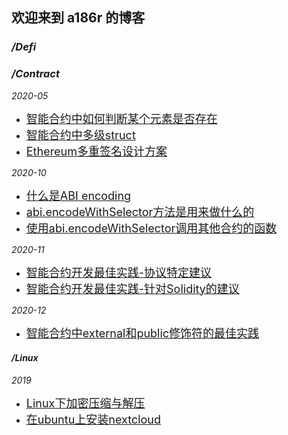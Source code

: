 ## 欢迎来到 a186r 的博客

### ***/Defi*** ###

### ***/Contract*** ###

*2020-05* 

- [<font size=4>智能合约中如何判断某个元素是否存在</font>](https://github.com/a186r/a186r.github.io/blob/master/contract/array-contains-element.md)
- [<font size=4>智能合约中多级struct </font>](https://github.com/a186r/a186r.github.io/blob/master/contract/struct.md) 
- [<font size=4>Ethereum多重签名设计方案</font>](https://github.com/a186r/a186r.github.io/blob/master/contract/toward-an-ethereum-multisig-standard.md) 

*2020-10* 

- [<font size=4>什么是ABI encoding</font>](https://github.com/a186r/a186r.github.io/blob/master/contract/what-are-abi-encoding.md)
- [<font size=4>abi.encodeWithSelector方法是用来做什么的</font>](https://github.com/a186r/a186r.github.io/blob/master/contract/what-does-the-function-abi-encodewithselector.md)
- [<font size=4>使用abi.encodeWithSelector调用其他合约的函数</font>](https://github.com/a186r/a186r.github.io/blob/master/contract/use-abi-encode-with-selector-call-contract.md)

*2020-11*

- [<font size=4>智能合约开发最佳实践-协议特定建议</font>](https://github.com/a186r/a186r.github.io/blob/master/contract/smart-contract-best-practices-recommendations-1.md)
- [<font size=4>智能合约开发最佳实践-针对Solidity的建议</font>](https://github.com/a186r/a186r.github.io/blob/master/contract/smart-contract-best-practices-recommendations-2.md)

*2020-12*

- [<font size=4>智能合约中external和public修饰符的最佳实践</font>](https://github.com/a186r/a186r.github.io/blob/master/contract/external-vs-public-practices.md)


#### ***/Linux*** ####
*2019*
- [<font size=4>Linux下加密压缩与解压</font>](https://github.com/a186r/a186r.github.io/blob/master/linux/linux-encryption-compression.md)
- [<font size=4> 在ubuntu上安装nextcloud</font>](https://github.com/a186r/a186r.github.io/blob/master/linux/ubuntu-nextcloud.md)
